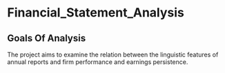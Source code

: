 # Financial_Statement_Analysis



## Goals Of Analysis
The project aims to examine the relation between the linguistic features of annual reports and firm performance and earnings persistence.

